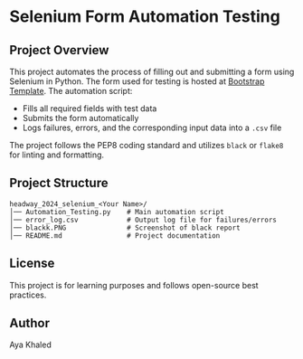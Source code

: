 # Selenium Form Automation Testing

## Project Overview
This project automates the process of filling out and submitting a form using Selenium in Python. The form used for testing is hosted at [Bootstrap Template](https://mytestingthoughts.com). The automation script:

- Fills all required fields with test data
- Submits the form automatically
- Logs failures, errors, and the corresponding input data into a `.csv` file

The project follows the PEP8 coding standard and utilizes `black` or `flake8` for linting and formatting.

## Project Structure
```
headway_2024_selenium_<Your Name>/
│── Automation_Testing.py    # Main automation script
│── error_log.csv            # Output log file for failures/errors
│── blackk.PNG               # Screenshot of black report
│── README.md                # Project documentation
```

## License
This project is for learning purposes and follows open-source best practices.

## Author
Aya Khaled
